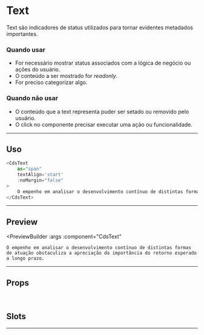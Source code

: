# Text

Text são indicadores de status utilizados para tornar evidentes metadados importantes.

### Quando usar

- For necessário mostrar status associados com a lógica de negócio ou ações do usuário.
- O conteúdo a ser mostrado for *readonly*.
- For preciso categorizar algo.

### Quando não usar

- O conteúdo que a text representa puder ser setado ou removido pelo usuário.
- O click no componente precisar executar uma ação ou funcionalidade.

---

## Uso

```js
<CdsText
	as="span"
	textAlign='start'
	:noMargin="false"
>
	O empenho em analisar o desenvolvimento contínuo de distintas formas de atuação obstaculiza a apreciação da importância do retorno esperado a longo prazo.
</CdsText>
```

---

## Preview

<PreviewBuilder
	:args
	:component="CdsText"
>
	O empenho em analisar o desenvolvimento contínuo de distintas formas de atuação obstaculiza a apreciação da importância do retorno esperado a longo prazo.
</PreviewBuilder>

---

## Props

<APITable
	name="Text"
	section="props"
/>

<br>

## Slots

<APITable
	name="Text"
	section="slots"
/>

---

<script setup>
import { ref } from 'vue';
import CdsText from '@/components/Text.vue';

const args = ref({});
</script>
